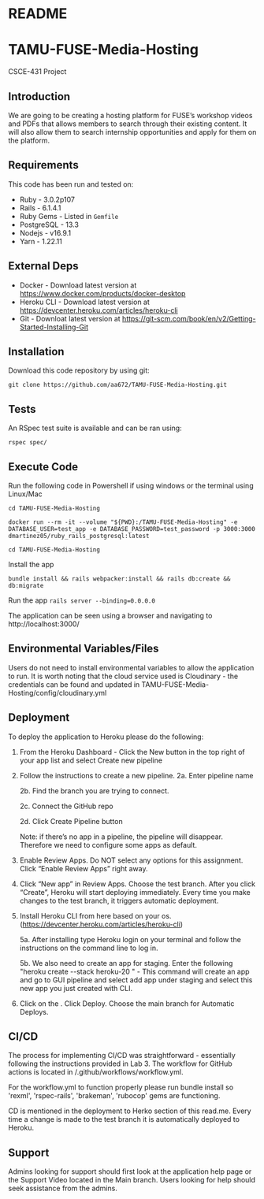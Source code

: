 # README

# TAMU-FUSE-Media-Hosting
CSCE-431 Project

## Introduction ##

We are going to be creating a hosting platform for FUSE’s workshop videos and PDFs that allows members to search through their existing content. 
It will also allow them to search internship opportunities and apply for them on the platform. 

## Requirements ##

This code has been run and tested on:

* Ruby - 3.0.2p107
* Rails - 6.1.4.1
* Ruby Gems - Listed in `Gemfile`
* PostgreSQL - 13.3 
* Nodejs - v16.9.1
* Yarn - 1.22.11


## External Deps  ##

* Docker - Download latest version at https://www.docker.com/products/docker-desktop
* Heroku CLI - Download latest version at https://devcenter.heroku.com/articles/heroku-cli
* Git - Downloat latest version at https://git-scm.com/book/en/v2/Getting-Started-Installing-Git

## Installation ##

Download this code repository by using git:

 `git clone https://github.com/aa672/TAMU-FUSE-Media-Hosting.git`


## Tests ##

An RSpec test suite is available and can be ran using:

  `rspec spec/`

## Execute Code ##

Run the following code in Powershell if using windows or the terminal using Linux/Mac

  `cd TAMU-FUSE-Media-Hosting`

  `docker run --rm -it --volume "${PWD}:/TAMU-FUSE-Media-Hosting" -e DATABASE_USER=test_app -e DATABASE_PASSWORD=test_password -p 3000:3000 dmartinez05/ruby_rails_postgresql:latest`

  `cd TAMU-FUSE-Media-Hosting`

Install the app

  `bundle install && rails webpacker:install && rails db:create && db:migrate`

Run the app
  `rails server --binding=0.0.0.0`

The application can be seen using a browser and navigating to http://localhost:3000/

## Environmental Variables/Files ##

Users do not need to install environmental variables to allow the application to run. It is worth noting that the cloud service used is Cloudinary - the credentials can be found and updated in TAMU-FUSE-Media-Hosting/config/cloudinary.yml 

## Deployment ##

To deploy the application to Heroku please do the following:

1. From the Heroku Dashboard - Click the New button in the top right of your app list and select Create new pipeline

2. Follow the instructions to create a new pipeline.
     2a. Enter pipeline name

     2b. Find the branch you are trying to connect.

     2c. Connect the GitHub repo

     2d. Click Create Pipeline button

     Note: if there’s no app in a pipeline, the pipeline will disappear. Therefore we need to configure some apps as default.

3. Enable Review Apps. Do NOT select any options for this assignment. Click “Enable Review Apps” right away.

4. Click “New app” in Review Apps. Choose the test branch. After you click “Create”, Heroku will start deploying immediately. Every time you make changes to the test branch, it triggers automatic deployment.

5. Install Heroku CLI from here based on your os. (https://devcenter.heroku.com/articles/heroku-cli)

     5a. After installing type Heroku login on your terminal and follow the instructions on the command line to log in.

     5b. We also need to create an app for staging. Enter the following "heroku create --stack heroku-20 <CHANGE NAME>" - This command will create an app and go to      GUI pipeline and select add app under staging and select this new app you just created with CLI.

6. Click on the <CHANGE NAME>. Click Deploy. Choose the main branch for Automatic Deploys.


## CI/CD ##

The process for implementing CI/CD was straightforward - essentially following the instructions provided in Lab 3. The workflow for GitHub actions is located in /.github/workflows/workflow.yml. 

For the workflow.yml to function properly please run bundle install so 'rexml', 'rspec-rails', 'brakeman', 'rubocop' gems are functioning. 

CD is mentioned in the deployment to Herko section of this read.me. Every time a change is made to the test branch it is automatically deployed to Heroku.

## Support ##

Admins looking for support should first look at the application help page or the Support Video located in the Main branch.
Users looking for help should seek assistance from the admins.
